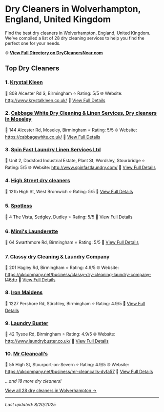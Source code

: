 # Dry Cleaners in Wolverhampton, England, United Kingdom

Find the best dry cleaners in Wolverhampton, England, United Kingdom. We've compiled a list of 28 dry cleaning services to help you find the perfect one for your needs.

🌐 **[View Full Directory on DryCleanersNear.com](https://drycleanersnear.com/city/United%20Kingdom/England/Wolverhampton)**

## Top Dry Cleaners

### 1. [Krystal Kleen](https://drycleanersnear.com/dryCleaner/68994eae3a581657721feffc/krystal-kleen)
📍 808 Alcester Rd S, Birmingham
⭐ Rating: 5/5
🌐 Website: http://www.krystalkleen.co.uk/
🔗 [View Full Details](https://drycleanersnear.com/dryCleaner/68994eae3a581657721feffc/krystal-kleen)

### 2. [Cabbage White Dry Cleaning & Linen Services, Dry cleaners in Moseley](https://drycleanersnear.com/dryCleaner/68994eb13a581657721ff0c2/cabbage-white-dry-cleaning-linen-services-dry-cleaners-in-moseley)
📍 144 Alcester Rd, Moseley, Birmingham
⭐ Rating: 5/5
🌐 Website: https://cabbagewhite.co.uk/
🔗 [View Full Details](https://drycleanersnear.com/dryCleaner/68994eb13a581657721ff0c2/cabbage-white-dry-cleaning-linen-services-dry-cleaners-in-moseley)

### 3. [Spin Fast Laundry Linen Services Ltd](https://drycleanersnear.com/dryCleaner/68994eb53a581657721ff171/spin-fast-laundry-linen-services-ltd)
📍 Unit 2, Dadsford Industrial Estate, Plant St, Wordsley, Stourbridge
⭐ Rating: 5/5
🌐 Website: http://www.spinfastlaundry.com/
🔗 [View Full Details](https://drycleanersnear.com/dryCleaner/68994eb53a581657721ff171/spin-fast-laundry-linen-services-ltd)

### 4. [High Street dry cleaners](https://drycleanersnear.com/dryCleaner/68994ebf3a581657721ff373/high-street-dry-cleaners)
📍 121b High St, West Bromwich
⭐ Rating: 5/5
🔗 [View Full Details](https://drycleanersnear.com/dryCleaner/68994ebf3a581657721ff373/high-street-dry-cleaners)

### 5. [Spotless](https://drycleanersnear.com/dryCleaner/68994ec93a581657721ff408/spotless)
📍 4 The Vista, Sedgley, Dudley
⭐ Rating: 5/5
🔗 [View Full Details](https://drycleanersnear.com/dryCleaner/68994ec93a581657721ff408/spotless)

### 6. [Mimi's Launderette](https://drycleanersnear.com/dryCleaner/68994ed33a581657721ff4df/mimi-s-launderette)
📍 64 Swarthmore Rd, Birmingham
⭐ Rating: 5/5
🔗 [View Full Details](https://drycleanersnear.com/dryCleaner/68994ed33a581657721ff4df/mimi-s-launderette)

### 7. [Classy dry Cleaning & Laundry Company](https://drycleanersnear.com/dryCleaner/68994ead3a581657721fefc5/classy-dry-cleaning-laundry-company)
📍 201 Hagley Rd, Birmingham
⭐ Rating: 4.9/5
🌐 Website: https://ukcompany.net/business/classy-dry-cleaning-laundry-company-l46dtr
🔗 [View Full Details](https://drycleanersnear.com/dryCleaner/68994ead3a581657721fefc5/classy-dry-cleaning-laundry-company)

### 8. [Iron Maidens](https://drycleanersnear.com/dryCleaner/68994eaf3a581657721ff037/iron-maidens)
📍 1227 Pershore Rd, Stirchley, Birmingham
⭐ Rating: 4.9/5
🔗 [View Full Details](https://drycleanersnear.com/dryCleaner/68994eaf3a581657721ff037/iron-maidens)

### 9. [Laundry Buster](https://drycleanersnear.com/dryCleaner/68994eb83a581657721ff1ec/laundry-buster)
📍 42 Tysoe Rd, Birmingham
⭐ Rating: 4.9/5
🌐 Website: http://www.laundrybuster.co.uk/
🔗 [View Full Details](https://drycleanersnear.com/dryCleaner/68994eb83a581657721ff1ec/laundry-buster)

### 10. [Mr Cleancall’s](https://drycleanersnear.com/dryCleaner/68994eba3a581657721ff287/mr-cleancall-s)
📍 55 High St, Stourport-on-Severn
⭐ Rating: 4.9/5
🌐 Website: https://ukcompany.net/business/mr-cleancalls-dvfa57
🔗 [View Full Details](https://drycleanersnear.com/dryCleaner/68994eba3a581657721ff287/mr-cleancall-s)


*...and 18 more dry cleaners!*

[View all 28 dry cleaners in Wolverhampton →](https://drycleanersnear.com/city/United%20Kingdom/England/Wolverhampton)

---

*Last updated: 8/20/2025*
